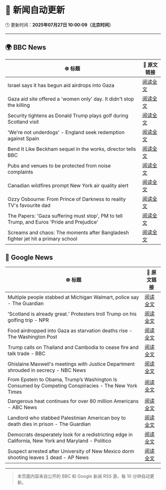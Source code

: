 # 🧠 新闻自动更新

🕒 更新时间：**2025年07月27日 10:00:09（北京时间）**

---

## 🌍 BBC News

| 🌐 标题 | 🔗 原文链接 |
|--------|-------------|
| Israel says it has begun aid airdrops into Gaza | [阅读全文](https://www.bbc.com/news/articles/cn437jjygl9o) |
| Gaza aid site offered a 'women only' day. It didn't stop the killing | [阅读全文](https://www.bbc.com/news/articles/c74z4gy5g31o) |
| Security tightens as Donald Trump plays golf during Scotland visit | [阅读全文](https://www.bbc.com/news/articles/ckg4210lygko) |
| 'We're not underdogs' - England seek redemption against Spain | [阅读全文](https://www.bbc.com/sport/football/articles/c5yl8kkp4lyo) |
| Bend It Like Beckham sequel in the works, director tells BBC | [阅读全文](https://www.bbc.com/news/articles/c05eje3gq61o) |
| Pubs and venues to be protected from noise complaints | [阅读全文](https://www.bbc.com/news/articles/cwye5jx8y3go) |
| Canadian wildfires prompt New York air quality alert | [阅读全文](https://www.bbc.com/news/articles/c8jplmvlj02o) |
| Ozzy Osbourne: From Prince of Darkness to reality TV's favourite dad | [阅读全文](https://www.bbc.com/news/articles/cn86892w986o) |
| The Papers: 'Gaza suffering must stop', PM to tell Trump, and Euros 'Pride and Prejudice' | [阅读全文](https://www.bbc.com/news/articles/cr4e0d2wwkwo) |
| Screams and chaos: The moments after Bangladesh fighter jet hit a primary school | [阅读全文](https://www.bbc.com/news/articles/cp90d9mkz9xo) |

## 📰 Google News

| 🌐 标题 | 🔗 原文链接 |
|--------|-------------|
| Multiple people stabbed at Michigan Walmart, police say - The Guardian | [阅读全文](https://news.google.com/rss/articles/CBMifEFVX3lxTE1nUGcxSmpsZ3lpSTh2MHVnNm1VVFlTZ1RCMGFueUdXMjU0Q0xTdFRNRG5NN1M0VnRXZkZXQ1lObS1sc1hIajhFcWV4dGZxWlJiUTJscVZ1c3RTME5MLXlPQ1Y5Sk54YzFGaU42cy1xajFoYmw0eGFyTWUxZ2U?oc=5) |
| 'Scotland is already great.' Protesters troll Trump on his golfing trip - NPR | [阅读全文](https://news.google.com/rss/articles/CBMigwFBVV95cUxNakhWYWR1YXI4a3NCUklYbUZvNU4xVEgzLTFkbEJsUF80clB3NjNNWDhCbWp1OGNYV1ZEampNVS1USlkzTzZMMzQ3YU9jdU9pWkdTb2h0dlI4V0IxU1k4Yk9VTFlJZjlyMXFUSWRwLVBVdHBpd0pCNXQ0RWpvWkNQNGh5TQ?oc=5) |
| Food airdropped into Gaza as starvation deaths rise - The Washington Post | [阅读全文](https://news.google.com/rss/articles/CBMikAFBVV95cUxQYWxWWGV2OEZMWGxOSHJZVlFiNXJrUl9CbTRHMGlyc2NEQW9JS2FETEhFTHdzTmRWUDVtVFgwWXhKZzhWVWdLd0JoQ0RHVTd4M3prbGxlR0l5ZjhMSGRYd3VWeVcyZnJRUG12VzN1cTJNTUxCcXBETHZJRk9wbjlyWEFmcXV0MEI1cU5acjR0LVE?oc=5) |
| Trump calls on Thailand and Cambodia to cease fire and talk trade - BBC | [阅读全文](https://news.google.com/rss/articles/CBMiWkFVX3lxTE4yVmdhSk5oNEctNFdqTFoxRXktN09idl9FRmQ1QVNJdEoyVEEwbzAxWGpZby1WWjN0M3M1QkpyRWkyUWQtYkVjaXk4UWp5NUo2cl8waGJMTmZxZ9IBX0FVX3lxTFAwWFpSQjAzOS1ybzg4YnhXaTFENzl4aHplR0VBaE5GY1FGYWREZlliVmRKZ21xVDR0YWRUUGZaR3lvOG15WFZWeENyaXdGSG5DTC1wV1FTV2FWWkloSDJB?oc=5) |
| Ghislaine Maxwell's meetings with Justice Department shrouded in secrecy - NBC News | [阅读全文](https://news.google.com/rss/articles/CBMirAFBVV95cUxNQ3c4ZXB6WGpybW1BcnZlc2l5QjBYUVNYcFoxdk1ZUUpiQTFuWkxBWXVFbnBRRXkwSDduVG5IaE1xY3VuNXBBNTlnWWZ1MXd2ZHhlMDFUdnljR2NtOTZSSVhYeFhJVV82SWdSYU8zUkNhVElRMUR6VF9fUFNYUFpKRllzNUg3dnc3c2tBZnZHYVdEN0VUYUMyOEdBNThVajU4bF9veTVoekkyUW5a0gFWQVVfeXFMTlRwQ05BNGNQZlgwdXBQNENtQ0pJN2d4M3RNWXRxVnFJYy14b0gtb3VocGZqcllhTjROcnd0blcxRU5IenhScHpyR0g1QlVUa1NaNlpFSEE?oc=5) |
| From Epstein to Obama, Trump’s Washington Is Consumed by Competing Conspiracies - The New York Times | [阅读全文](https://news.google.com/rss/articles/CBMijAFBVV95cUxNTVZzclJWMHg4RkNMMHVuc2xkY0pCd0tMSHBvd0xSMktkUDIySmFXNm1IVEw1TE9BNXlVem51SmlYT2VHcXh0bHQ3Z0d0X3hWc1piM1FlM2Z2a1lsSGZodlJyQUhUR1dhZWh4NU5yQkpIRDcwN3VJUllDNkpMN29XN3dhM2Y1SHN5TVA1dA?oc=5) |
| Dangerous heat continues for over 80 million Americans - ABC News | [阅读全文](https://news.google.com/rss/articles/CBMilAFBVV95cUxQblFoNmdJb1lBVnZiUmctQzRNOWZYSWxEeFNXRGpfS2tDQUFqem1lTjY1ZEpyRTR2R1czbW5CTXJ3X0JSUEJYXzRnMHhReU4zdG1DajNEaHY0TVdISDFPTEhmM0Y3dXl5SElXZW5ZaWJlc2luSHNTdVh3Z2lNS2dlR2gwODZiOHVSYVhER25wSE1VMFho0gGaAUFVX3lxTE9mNTNveFFsQlFERXdSLThscGJJMUc1bUpkdTNBUWlnck5NSjlHYTh0SkQydWxYMVNFWVdXOGdPc1FhZnd0R3JLbF85X0RuODhpNDVROW81TlcycVYxYkljNmtBTFd3TzdCNEt0UFVtN3hUWFdhMG5JUnlKelk0SlJIaGt6OUtwd29iWUYzOFlJcWw2Sm12ZGpxN1E?oc=5) |
| Landlord who stabbed Palestinian American boy to death dies in prison - The Guardian | [阅读全文](https://news.google.com/rss/articles/CBMingFBVV95cUxQSHo4WEd2TVVQQ09pSDdwTzhiS2hRNmRTZ1NYMDVmYUxvbW83bjNjcndPTE05enNxM3pvUFl4azAyYmpkYURRcUI5MklWMWhJajlId1p1MmFzcUtFa3g1QUdnYjk4dGczOHFzbS1uZk1IcWY0WGtyMUxUT0NQeUVPMW9ERW9YTGlWRWFWQjZUN281TzdPcDFyZjZPTnpIQQ?oc=5) |
| Democrats desperately look for a redistricting edge in California, New York and Maryland - Politico | [阅读全文](https://news.google.com/rss/articles/CBMidkFVX3lxTE54NU1QamNpVjhIUXJJSFRJU195M2VqX0RBWGthcE5BRVZCMTBjNkNwYzVsMUF0cnBLeHd1dUZfOU45MTY3SUtKWnhJNFdBQWRlcm5NeDIyeXZfRFF3WEl2R3lUVnZzNVRYeFVOTUU0ZmZnbFRpT1E?oc=5) |
| Suspect arrested after University of New Mexico dorm shooting leaves 1 dead - AP News | [阅读全文](https://news.google.com/rss/articles/CBMiqwFBVV95cUxOeW4zOTBFN2E2TmNiTUpSTFZHNG12emU3M3JLV0RZZENWVC1PaWozX2xLWUpOS1M2eTBEUVBBZXJwRjRSYW91X3pwdTN5S2drWTJIc0RKOFdIUE1KLUpPWkt3akVOZWdYejVXZVV5Q1JBTUJucnhBbGN1S2gyT3Z5UDk1Vml6UmxDSXcxU1l2VHdDa2c1VjJ5LWwzX3EtTTltSnlyeng3U0ppUFk?oc=5) |

---
> 本页面内容来自公开的 BBC 和 Google 新闻 RSS 源，每 10 分钟自动更新。